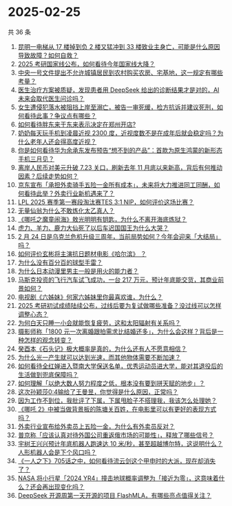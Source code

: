 # 2025-02-25

共 36 条

<!-- BEGIN ZHIHUQUESTIONS -->
<!-- 最后更新时间 Tue Feb 25 2025 05:09:23 GMT+0800 (China Standard Time) -->
1. [昆明一电梯从 17 楼掉到负 2 楼又猛冲到 33 楼致业主身亡，可能是什么原因导致故障？如何自救？](https://www.zhihu.com/question/12986653681)
1. [2025 考研国家线公布，如何看待今年国家线大降？](https://www.zhihu.com/question/13220923051)
1. [中央一号文件提出不允许城镇居民到农村购买农房、宅基地，这一规定有哪些考量？](https://www.zhihu.com/question/13147519273)
1. [医生治疗方案被质疑，发现患者用 DeepSeek 给出的诊断结果才是对的，AI 未来会取代医生问诊吗？](https://www.zhihu.com/question/13199597688)
1. [女生遭侵犯落水被阻挡上岸至溺亡，被告一审死缓，检方抗诉并建议死刑，如何看待此事？争议点有哪些？](https://www.zhihu.com/question/13228197326)
1. [如何看待胖东来于东来表示决定在郑州开店?](https://www.zhihu.com/question/13089819134)
1. [奶奶每天玩手机到凌晨近视 2300 度，近视度数不是在成年后就会稳定吗？为什么老年人还会得高度近视？](https://www.zhihu.com/question/12952619197)
1. [你是如何看待华为余承东发布预告“想不到的产品”：首款为原生鸿蒙的新形态手机三月见？](https://www.zhihu.com/question/13222492213)
1. [离岸人民币对美元升破 7.23 关口，刷新去年 11 月底以来新高，背后有何推动因素？后续走势如何？](https://www.zhihu.com/question/13191279465)
1. [京东宣布「承担外卖骑手五险一金所有成本」，未来将大力推进同工同酬，如何看待此举？外卖行业新机遇来了？](https://www.zhihu.com/question/13233526307)
1. [LPL 2025 赛季第一赛段淘汰赛TES 3:1 NIP，如何评价这场比赛？](https://www.zhihu.com/question/13231841901)
1. [无量仙翁为什么不敢炼化太乙真人？](https://www.zhihu.com/question/11377983420)
1. [《哪吒之魔童闹海》敖光明明有钥匙，为什么不离开海底炼狱？](https://www.zhihu.com/question/12864535825)
1. [虎力、羊力、鹿力大仙死了以后车迟国国王为什么大哭？](https://www.zhihu.com/question/550469060)
1. [2 月 24 日是乌克兰危机升级三周年，当前局势如何？今年会迎来「大结局」吗？](https://www.zhihu.com/question/13184601886)
1. [如何评价玄彬将主演抗日题材电影《哈尔滨》 ？](https://www.zhihu.com/question/499328319)
1. [为什么没有百分百的球型手雷？](https://www.zhihu.com/question/607968540)
1. [为什么日本动漫里男主一般是用火的能力者？](https://www.zhihu.com/question/13104527111)
1. [马斯克投资的飞行汽车试飞成功，一台 217 万元，预计年底能交货，其商业前景如何？](https://www.zhihu.com/question/13013166820)
1. [电视剧《六姊妹》何家六姊妹里你最喜欢谁，为什么？](https://www.zhihu.com/question/12588333517)
1. [2025 考研初试成绩陆续公布，过线后要为复试做哪些准备？没过线可以怎样调整心态？](https://www.zhihu.com/question/13179083082)
1. [为何白天只睡一小会就能恢复疲劳，这和太阳辐射有关系吗？](https://www.zhihu.com/question/6160269824)
1. [摄影师称「1800 元一次离婚跟拍需求比结婚还多」，为什么会这样？背后是一种怎样的观念转变？](https://www.zhihu.com/question/12949930338)
1. [癸酉本《石头记》极大概率是真的，为什么还有人不愿意相信？](https://www.zhihu.com/question/606554061)
1. [为什么光一产生就可以达到光速，而其他物体需要不断加速？](https://www.zhihu.com/question/9123096591)
1. [如何看待全红婵进入暨南大学保送名单，优秀运动员进大学，能对其退役后的生活做到兜底保障吗？](https://www.zhihu.com/question/13224179729)
1. [如何理解「以绝大数人努力程度之低，根本没有要到拼天赋的地步」？](https://www.zhihu.com/question/654610289)
1. [这次孙颖莎0:4输给了王曼昱，你觉得是什么原因，正常吗？](https://www.zhihu.com/question/13198563710)
1. [因为工作不到位，我批评了下属，下属甩脸子不搭理我，我该怎么处理她？](https://www.zhihu.com/question/12613535947)
1. [《哪吒 2》中被当做背景板的陈塘关百姓，在电影里可以有更好的表现方式吗？](https://www.zhihu.com/question/13138152285)
1. [外卖行业宣布给外卖员上五险一金，为什么有外卖员反对？](https://www.zhihu.com/question/12989734169)
1. [普京称「应该认真对待外国公司重返俄市场的可能性」，释放了哪些信号？](https://www.zhihu.com/question/12991655211)
1. [宇树王兴兴预计年底机器人跑速达 10 米/秒，甚至超越博尔特，这说明什么？人形机器人会是下个风口吗？](https://www.zhihu.com/question/13011881322)
1. [《一人之下》705话之中，如何看待流云剑这个甲申时的大派，现在却消失了？](https://www.zhihu.com/question/13011673331)
1. [NASA 将小行星「2024 YR4」撞击地球概率调整为「接近为零」，这意味着什么？还会再出现变化吗？](https://www.zhihu.com/question/13202808207)
1. [DeepSeek 开源周第一天开源的项目 FlashMLA，有哪些亮点值得关注？](https://www.zhihu.com/question/13184986280)
<!-- END ZHIHUQUESTIONS -->
